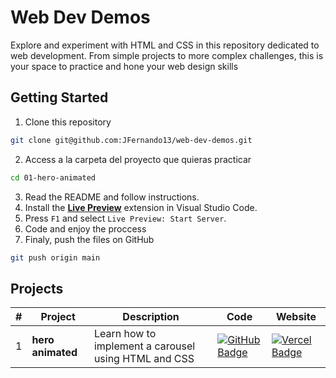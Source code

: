 # Web Dev Demos

Explore and experiment with HTML and CSS in this repository dedicated to web development. From simple projects to more complex challenges, this is your space to practice and hone your web design skills

## Getting Started

1. Clone this repository

```bash
git clone git@github.com:JFernando13/web-dev-demos.git
```

2. Access a la carpeta del proyecto que quieras practicar

```bash
cd 01-hero-animated
```

3. Read the README and follow instructions.
4. Install the [**Live Preview**](https://marketplace.visualstudio.com/items?itemName=ms-vscode.live-server) extension in Visual Studio Code.
5. Press `F1` and select `Live Preview: Start Server`.
6. Code and enjoy the proccess
7. Finaly, push the files on GitHub

```bash
git push origin main
```

## Projects

| #   | Project           | Description                                          | Code                                                                                                                                                    | Website                                                                                                                                         |
| --- | ----------------- | ---------------------------------------------------- | ------------------------------------------------------------------------------------------------------------------------------------------------------- | ----------------------------------------------------------------------------------------------------------------------------------------------- |
| 1   | **hero animated** | Learn how to implement a carousel using HTML and CSS | [![GitHub Badge](https://img.shields.io/badge/Código-181717?logo=github&logoColor=fff&style=flat-square)](https://github.com/JFernando13/hero-animated) | [![Vercel Badge](https://img.shields.io/badge/Website-000?logo=vercel&logoColor=fff&style=flat-square)](https://hero-animated-demo.netlify.app) |
